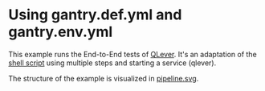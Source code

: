 # Using gantry.def.yml and gantry.env.yml
This example runs the End-to-End tests of
[QLever](https://github.com/ad-freiburg/QLever). It's an adaptation of the
[shell script](https://github.com/ad-freiburg/QLever/blob/b728ddd0f3ac3e4c9d1f0e92426f5b592a4f141f/e2e/e2e.sh)
using multiple steps and starting a service (qlever).

The structure of the example is visualized in [pipeline.svg](./pipeline.svg).
